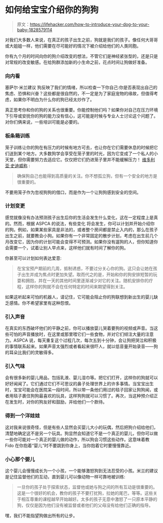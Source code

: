 # 如何给宝宝介绍你的狗狗

> 原文：<https://lifehacker.com/how-to-introduce-your-dog-to-your-baby-1828579114>

对我们大多数人来说，在真正的孩子出生之前，狗就是我们的孩子。像任何大哥哥或大姐姐一样，他们需要在尽可能好的情况下被介绍给他们的人类同胞。



你有九个月的时间向你的狗介绍改变的想法，不管它们是神经紧张型的，还是只是对常规的改变敏感。在给狗群添加新的小生命之前，花点时间让狗做好准备。

### 向内看

塞萨尔·米兰建议 狗反映了我们的情绪，所以检查一下你自己:你是否表现出自己的焦虑、恐惧和兴奋？这些都是很自然的，不一定是为了家庭宠物的缘故，但值得考虑，如果你不明白为什么你的狗已经太炒作了。

真正思考你和你的狗的关系也很重要。你能控制他们吗？如果你对自己在压力环境下引导或安抚你的狗的能力没有信心，这可能是时候与专业人士讨论这个问题了。对你们俩来说，一些培训可能是必要的。

### 板条箱训练

笼子训练让你的狗在有压力的时候有地方可去，也让你在它们需要休息的时候把它们送到某个地方。大多数狗学会享受在笼子里的时光，因为它变成了一个私人的小天堂，但你需要努力去适应它。仅仅把它们扔进笼子里并不能缓解压力！ [维多利亚·史迪威称](http://www.animalplanet.com/tv-shows/its-me-or-dog/training-tips/new-baby-old-dog/) :

> 确保狗自己也能得到高质量的关注。你不想孤立狗，但有一个安全的地方是很重要的。

不要用笼子作为忽视狗狗的借口，而是作为一个让狗狗感到安全的空间。

### 计划变更

感觉就像没有办法预测孩子出生后你的生活会发生什么变化，这在一定程度上是真的。然而，根据 ASPCA 的说法，有些变化 将会发生，你可以计划并开始介绍你的狗。例如，如果某些家具是非法的，或者整个房间都是禁止入内的，那么在孩子出生之前，就要教会小狗。如果你有一个非常固定的散步计划，考虑在出生前几个月改变它，因为你的计划可能会变得不可预测。如果你没有遛狗的人，但你知道你会需要一个，试着让别人早点来，这样他们就有时间了解你的狗。

你甚至可以计划如何表达爱意:

> 在宝宝预产期前的几周，抵制诱惑，不要过分关心你的狗。这只会让她在孩子出生并成为焦点时更加失望。取而代之的是，开始和你的狗安排短暂的玩耍和拥抱，并在一天的其他时间里逐渐减少对它的关注。随机安排你的疗程，这样你的狗就不会在任何特定的时间来期望得到关注。

如果这听起来可怕的机器人，请记住，它可能会阻止你的狗联想到新出生的婴儿缺乏感情。你不希望家里有这种怨恨。

### 引入声音

在真实的东西破坏他们的平静之前，你可以播放婴儿哭着要狗的视频或声音。当这些可怕的声音播放时，在这里或那里喂它们一些食物，并对它们倾注大量的注意力。ASPCA 说，每天重复这个过程几次，每次五到十分钟，会让狗把哭泣和积极的事情联系起来。如果声音太强烈或者看起来很吓人，就以低音量开始录音——狗的耳朵比我们的灵敏得多。

### 引入气味

会有很多新的婴儿用品，包括乳液、婴儿湿巾等。把它们打开，这样你的狗就可以好好闻闻了。它们通过它们不可思议的鼻子处理世界上的许多事情。当宝宝出生时，宝宝可能会在医院呆一段时间，所以带一条他们用过的毯子回家让狗狗闻，或者用毯子裹住狗狗最喜欢的玩具，这样狗狗就可以习惯了。再次，当这种预介绍正在发生时，对你的狗友好和鼓励，并给他们一个款待。

### 得到一个洋娃娃

这对我来说很奇怪，但是有些人显然会买婴儿大小的玩偶，然后把狗介绍给他们，清楚地确定这不是另一个玩具。狗显然会知道它不是一个真正的婴儿，但你可以做一些你可能对一个真正的婴儿做的动作，所以狗会习惯这些动作。这意味着教 Fido 在你抱着“婴儿”时不要跳到你身上，当你抱着它时要慢慢靠近。

### 小心那个婴儿

这个婴儿会慢慢成长为一个小孩，一个能够激怒狗到无法忍受的小孩。米兰的建议是记住监督他们的互动，直到婴儿可以像动物一样可靠地被训练:

> 一旦你的孩子处于探索状态，监督他或她与狗之间的所有互动是很重要的。这是一个很好的机会，教你的孩子不要打扰狗，拉她的尾巴，等等。这些关于相互尊重的课程越早开始越好。太多的孩子无意中激怒了一只原本平静的狗，仅仅是因为他们没有被监督或者他们的父母没有给他们正确的指导。

嘿，我们不能指望狗做出所有的让步。